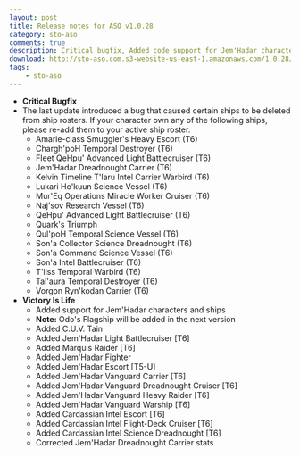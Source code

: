 ```yaml
---
layout: post
title: Release notes for ASO v1.0.28
category: sto-aso
comments: true
description: Critical bugfix, Added code support for Jem'Hadar characters and ships, Added Victory is Life ships
download: http://sto-aso.com.s3-website-us-east-1.amazonaws.com/1.0.28/sto-aso.zip
tags:
    - sto-aso
---
```


 - **Critical Bugfix**
  - The last update introduced a bug that caused certain ships to be deleted from ship rosters. If your character own any of the following ships, please re-add them to your active ship roster.
    - Amarie-class Smuggler's Heavy Escort (T6)
    - Chargh'poH Temporal Destroyer (T6)
    - Fleet QeHpu' Advanced Light Battlecruiser (T6)
    - Jem'Hadar Dreadnought Carrier (T6)
    - Kelvin Timeline T'laru Intel Carrier Warbird (T6)
    - Lukari Ho'kuun Science Vessel (T6)
    - Mur'Eq Operations Miracle Worker Cruiser (T6)
    - Naj'sov Research Vessel (T6)
    - QeHpu' Advanced Light Battlecruiser (T6)
    - Quark's Triumph
    - Qul'poH Temporal Science Vessel (T6)
    - Son'a Collector Science Dreadnought (T6)
    - Son'a Command Science Vessel (T6)
    - Son'a Intel Battlecruiser (T6)
    - T'liss Temporal Warbird (T6)
    - Tal'aura Temporal Destroyer (T6)
    - Vorgon Ryn'kodan Carrier (T6)
 - **Victory Is Life**
    - Added support for Jem'Hadar characters and ships
    - **Note:** Odo's Flagship will be added in the next version
    - Added C.U.V. Tain
    - Added Jem'Hadar Light Battlecruiser [T6]
    - Added Marquis Raider [T6]
    - Added Jem'Hadar Fighter
    - Added Jem'Hadar Escort [T5-U]
    - Added Jem'Hadar Vanguard Carrier [T6]
    - Added Jem'Hadar Vanguard Dreadnought Cruiser [T6]
    - Added Jem'Hadar Vanguard Heavy Raider [T6]
    - Added Jem'Hadar Vanguard Warship [T6]
    - Added Cardassian Intel Escort [T6]
    - Added Cardassian Intel Flight-Deck Cruiser [T6]
    - Added Cardassian Intel Science Dreadnought [T6]
	- Corrected Jem'Hadar Dreadnought Carrier stats
